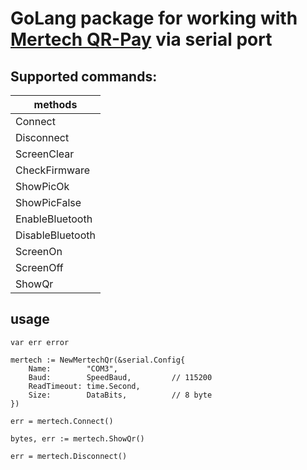 # GoLang package for working with [Mertech QR-Pay](https://mertech.ru/displej-qr-kodov-mertech-qr-pay-red/) via serial port

## Supported commands:

| methods          |
|------------------|
| Connect          |
| Disconnect       |
| ScreenClear      |
| CheckFirmware    |
| ShowPicOk        |
| ShowPicFalse     |
| EnableBluetooth  |
| DisableBluetooth |
| ScreenOn         |
| ScreenOff        |
| ShowQr           |

## usage
```
var err error

mertech := NewMertechQr(&serial.Config{
    Name:        "COM3",
    Baud:        SpeedBaud,         // 115200
    ReadTimeout: time.Second,
    Size:        DataBits,          // 8 byte
})

err = mertech.Connect()

bytes, err := mertech.ShowQr()

err = mertech.Disconnect()
```
